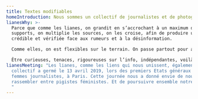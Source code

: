 ```yaml
---
title: Textes modifiables
homeIntroduction: Nous sommes un collectif de journalistes et de photographes
lianesWhy: >-
  Parce que comme les lianes, on grandit en s’accrochant à un maximum de
  supports, on multiplie les sources, on les croise, afin de produire une info
  crédible et vérifiée face aux rumeurs et à la désinformation. 

  Comme elles, on est flexibles sur le terrain. On passe partout pour atteindre notre but : trouver le bon témoignage, avancer dans une enquête… On privilégie les formats longs : l’investigation, le reportage, le documentaire, etc.

  Être curieuses, tenaces, rigoureuses sur l’info, indépendantes, voilà ce qui nous ressemble et qui nous rassemble.
lianesMeeting: "Les lianes, comme les liens qui nous unissent, également. Le
  collectif a germé le 13 avril 2019, lors des premiers Etats généraux des
  femmes journalistes, à Paris. Cette journée nous a donné envie de nous
  rassembler entre pigistes féministes. Et de poursuivre ensemble notre travail.
  "
---
```

